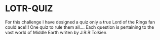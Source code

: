 # LOTR-QUIZ

For this challenge I have designed a quiz only a true Lord of the Rings fan could ace!!! 
One quiz to rule them all....
Each question is pertaining to the vast world of Middle Earth writen by J.R.R Tolkien. 

